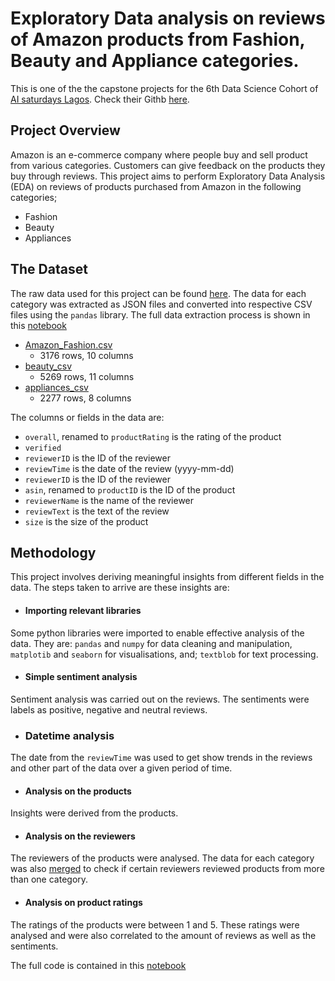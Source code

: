 # Exploratory Data analysis on reviews of Amazon products from Fashion, Beauty and Appliance categories.

This is one of the the capstone projects for the 6th Data Science Cohort of <a href="https://www.aisaturdayslagos.com/" target="_blank">AI saturdays Lagos</a>. Check their Githb [here](https://github.com/AISaturdaysLagos).


## Project Overview
Amazon is an e-commerce company where people buy and sell product from various categories. Customers can give feedback on the products they buy through reviews. This project aims to perform Exploratory Data Analysis (EDA) on reviews of products purchased from Amazon in the following categories;
* Fashion
* Beauty             
* Appliances


## The Dataset
The raw data used for this project can be found [here](https://nijianmo.github.io/amazon/index.html). 
The data for each category was extracted as JSON files and converted into respective CSV files using the `pandas` library. The full data extraction process is shown in this [notebook](https://github.com/ahmadbashorun/AI6-amazon-reviews-EDA-project/blob/main/Data%20extraction/Data_extraction.ipynb)
- [Amazon_Fashion.csv](https://github.com/ahmadbashorun/AI6-amazon-reviews-EDA-project/blob/main/Amazon_Fashio.csv)
    - 3176 rows, 10 columns
- [beauty_csv](https://github.com/ahmadbashorun/AI6-amazon-reviews-EDA-project/blob/main/beauty.csv)
    - 5269 rows, 11 columns
- [appliances_csv](https://github.com/ahmadbashorun/AI6-amazon-reviews-EDA-project/blob/main/appliances.csv)
    - 2277 rows, 8 columns
 
The columns or fields in the data are:
- `overall`, renamed to `productRating` is the rating of the product
- `verified`  
- `reviewerID` is the ID of the reviewer
- `reviewTime` is the date of the review (yyyy-mm-dd)
- `reviewerID` is the ID of the reviewer
- `asin`, renamed to `productID` is the ID of the product
- `reviewerName` is the name of the reviewer
- `reviewText` is the text of the review
- `size` is the size of the product


## Methodology
This project involves deriving meaningful insights from different fields in the data. The steps taken to arrive are these insights are:
- #### Importing relevant libraries
Some python libraries were imported to enable effective analysis of the data. They are: `pandas` and `numpy` for data cleaning and manipulation, `matplotib` and `seaborn` for visualisations, and; `textblob` for text processing.
- #### Simple sentiment analysis
Sentiment analysis was carried out on the reviews. The sentiments were labels as positive, negative and neutral reviews.
- ### Datetime analysis 
The date from the `reviewTime` was used to get show trends in the reviews and other part of the data over a given period of time.
- #### Analysis on the products
Insights were derived from the products.
- #### Analysis on the reviewers
The reviewers of the products were analysed. The data for each category was also [merged](https://github.com/ahmadbashorun/AI6-amazon-reviews-EDA-project/blob/main/Merged%20data.ipynb) to check if certain reviewers reviewed products from more than one category.
- #### Analysis on product ratings
The ratings of the products were between 1 and 5. These ratings were analysed and were also correlated to the amount of reviews as well as the sentiments.





The full code is contained in this [notebook](https://github.com/ahmadbashorun/AI6-amazon-reviews-EDA-project/blob/main/Exploratory-data-analysis.ipynb)




